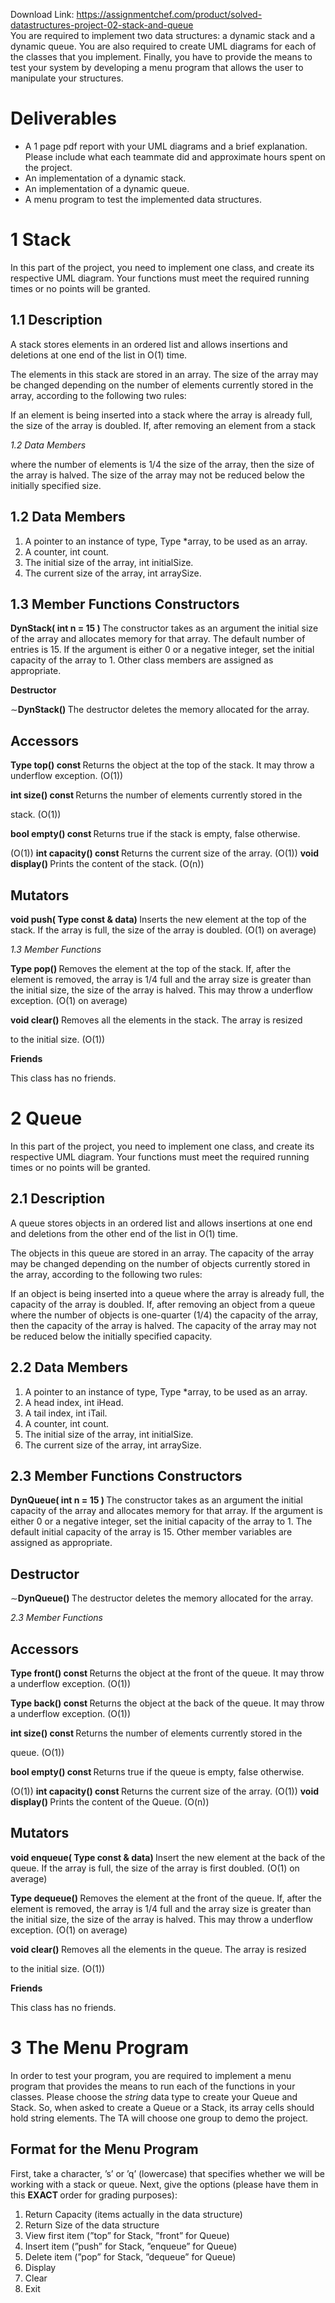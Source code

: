 Download Link: https://assignmentchef.com/product/solved-datastructures-project-02-stack-and-queue
<br>
You are required to implement two data structures: a dynamic stack and a dynamic queue. You are also required to create UML diagrams for each of the classes that you implement. Finally, you have to provide the means to test your system by developing a menu program that allows the user to manipulate your structures.

<h1>Deliverables</h1>

<ul>

 <li>A 1 page pdf report with your UML diagrams and a brief explanation. Please include what each teammate did and approximate hours spent on the project.</li>

 <li>An implementation of a dynamic stack.</li>

 <li>An implementation of a dynamic queue.</li>

 <li>A menu program to test the implemented data structures.</li>

</ul>

<h1>1           Stack</h1>

In this part of the project, you need to implement one class, and create its respective UML diagram. Your functions must meet the required running times or no points will be granted.

<h2>1.1         Description</h2>

A stack stores elements in an ordered list and allows insertions and deletions at one end of the list in O(1) time.

The elements in this stack are stored in an array. The size of the array may be changed depending on the number of elements currently stored in the array, according to the following two rules:

If an element is being inserted into a stack where the array is already full, the size of the array is doubled. If, after removing an element from a stack

<em>1.2      Data Members</em>

where the number of elements is 1/4 the size of the array, then the size of the array is halved. The size of the array may not be reduced below the initially specified size.

<h2>1.2         Data Members</h2>

<ol>

 <li>A pointer to an instance of type, Type *array, to be used as an array.</li>

 <li>A counter, int count.</li>

 <li>The initial size of the array, int initialSize.</li>

 <li>The current size of the array, int arraySize.</li>

</ol>

<h2>1.3             Member Functions Constructors</h2>

<strong>DynStack( int n = 15 ) </strong>The constructor takes as an argument the initial size of the array and allocates memory for that array. The default number of entries is 15. If the argument is either 0 or a negative integer, set the initial capacity of the array to 1. Other class members are assigned as appropriate.

<strong>Destructor</strong>

∼<strong>DynStack() </strong>The destructor deletes the memory allocated for the array.

<h2>Accessors</h2>

<strong>Type top() const </strong>Returns the object at the top of the stack. It may throw a underflow exception. (O(1))

<strong>int size() const          </strong>Returns the number of elements currently stored in the

stack. (O(1))

<strong>bool empty() const           </strong>Returns true if the stack is empty, false otherwise.

(O(1)) <strong>int capacity() const </strong>Returns the current size of the array. (O(1)) <strong>void display() </strong>Prints the content of the stack. (O(n))

<h2>Mutators</h2>

<strong>void push( Type const &amp; data) </strong>Inserts the new element at the top of the stack. If the array is full, the size of the array is doubled. (O(1) on average)

<em>1.3      Member Functions</em>

<strong>Type pop() </strong>Removes the element at the top of the stack. If, after the element is removed, the array is 1/4 full and the array size is greater than the initial size, the size of the array is halved. This may throw a underflow exception. (O(1) on average)

<strong>void clear()           </strong>Removes all the elements in the stack. The array is resized

to the initial size. (O(1))

<strong>Friends</strong>

This class has no friends.

<h1>2           Queue</h1>

In this part of the project, you need to implement one class, and create its respective UML diagram. Your functions must meet the required running times or no points will be granted.

<h2>2.1         Description</h2>

A queue stores objects in an ordered list and allows insertions at one end and deletions from the other end of the list in O(1) time.

The objects in this queue are stored in an array. The capacity of the array may be changed depending on the number of objects currently stored in the array, according to the following two rules:

If an object is being inserted into a queue where the array is already full, the capacity of the array is doubled. If, after removing an object from a queue where the number of objects is one-quarter (1/4) the capacity of the array, then the capacity of the array is halved. The capacity of the array may not be reduced below the initially specified capacity.

<h2>2.2         Data Members</h2>

<ol>

 <li>A pointer to an instance of type, Type *array, to be used as an array.</li>

 <li>A head index, int iHead.</li>

 <li>A tail index, int iTail.</li>

 <li>A counter, int count.</li>

 <li>The initial size of the array, int initialSize.</li>

 <li>The current size of the array, int arraySize.</li>

</ol>

<h2>2.3             Member Functions Constructors</h2>

<strong>DynQueue( int n = 15 ) </strong>The constructor takes as an argument the initial capacity of the array and allocates memory for that array. If the argument is either 0 or a negative integer, set the initial capacity of the array to 1. The default initial capacity of the array is 15. Other member variables are assigned as appropriate.

<h2>Destructor</h2>

∼<strong>DynQueue() </strong>The destructor deletes the memory allocated for the array.

<em>2.3      Member Functions</em>

<h2>Accessors</h2>

<strong>Type front() const </strong>Returns the object at the front of the queue. It may throw a underflow exception. (O(1))

<strong>Type back() const </strong>Returns the object at the back of the queue. It may throw a underflow exception. (O(1))

<strong>int size() const          </strong>Returns the number of elements currently stored in the

queue. (O(1))

<strong>bool empty() const          </strong>Returns true if the queue is empty, false otherwise.

(O(1)) <strong>int capacity() const </strong>Returns the current size of the array. (O(1)) <strong>void display() </strong>Prints the content of the Queue. (O(n))

<h2>Mutators</h2>

<strong>void enqueue( Type const &amp; data) </strong>Insert the new element at the back of the queue. If the array is full, the size of the array is first doubled. (O(1) on average)

<strong>Type dequeue() </strong>Removes the element at the front of the queue. If, after the element is removed, the array is 1/4 full and the array size is greater than the initial size, the size of the array is halved. This may throw a underflow exception. (O(1) on average)

<strong>void clear()          </strong>Removes all the elements in the queue. The array is resized

to the initial size. (O(1))

<strong>Friends</strong>

This class has no friends.

<h1>3           The Menu Program</h1>

In order to test your program, you are required to implement a menu program that provides the means to run each of the functions in your classes. Please choose the <em>string </em>data type to create your Queue and Stack. So, when asked to create a Queue or a Stack, its array cells should hold string elements. The TA will choose one group to demo the project.

<h2>Format for the Menu Program</h2>

First, take a character, ’s’ or ’q’ (lowercase) that specifies whether we will be working with a stack or queue. Next, give the options (please have them in this <strong>EXACT </strong>order for grading purposes):

<ol>

 <li>Return Capacity (items actually in the data structure)</li>

 <li>Return Size of the data structure</li>

 <li>View first item (”top” for Stack, ”front” for Queue)</li>

 <li>Insert item (”push” for Stack, ”enqueue” for Queue)</li>

 <li>Delete item (”pop” for Stack, ”dequeue” for Queue)</li>

 <li>Display</li>

 <li>Clear</li>

 <li>Exit</li>

</ol>